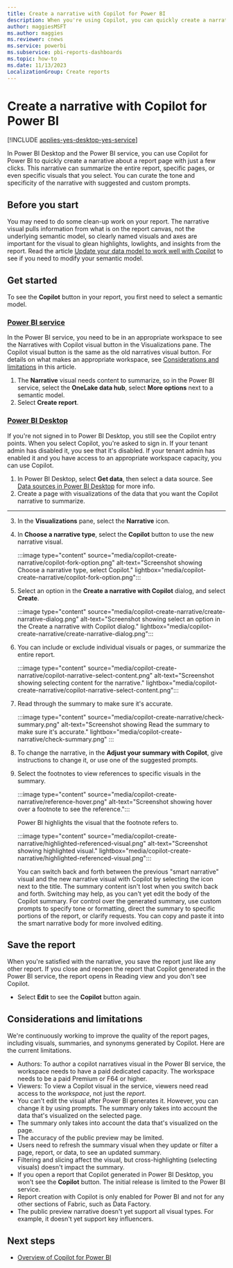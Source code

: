 ```yaml
---
title: Create a narrative with Copilot for Power BI
description: When you're using Copilot, you can quickly create a narrative of your report.
author: maggiesMSFT
ms.author: maggies
ms.reviewer: cnews
ms.service: powerbi
ms.subservice: pbi-reports-dashboards
ms.topic: how-to
ms.date: 11/13/2023
LocalizationGroup: Create reports
---
```


# Create a narrative with Copilot for Power BI

[!INCLUDE [applies-yes-desktop-yes-service](../includes/applies-yes-desktop-yes-service.md)]

In Power BI Desktop and the Power BI service, you can use Copilot for Power BI to quickly create a narrative about a report page with just a few clicks. This narrative can summarize the entire report, specific pages, or even specific visuals that you select. You can curate the tone and specificity of the narrative with suggested and custom prompts.

## Before you start

You may need to do some clean-up work on your report. The narrative visual pulls information from what is on the report canvas, not the underlying semantic model, so clearly named visuals and axes are important for the visual to glean highlights, lowlights, and insights from the report. Read the article [Update your data model to work well with Copilot](copilot-evaluate-data.md) to see if you need to modify your semantic model.

## Get started

To see the **Copilot** button in your report, you first need to select a semantic model.

### [Power BI service](#tab/powerbi-service)

In the Power BI service, you need to be in an appropriate workspace to see the Narratives with Copilot visual button in the Visualizations pane. The Copilot visual button is the same as the old narratives visual button. For details on what makes an appropriate workspace, see [Considerations and limitations](#considerations-and-limitations) in this article.

1. The **Narrative** visual needs content to summarize, so in the Power BI service, select the **OneLake data hub**, select **More options** next to a semantic model.
1. Select **Create report**.

### [Power BI Desktop](#tab/powerbi-desktop)

If you're not signed in to Power BI Desktop, you still see the Copilot entry points. When you select Copilot, you're asked to sign in.  If your tenant admin has disabled it, you see that it's disabled.  If your tenant admin has enabled it and you have access to an appropriate workspace capacity, you can use Copilot.

1. In Power BI Desktop, select **Get data**, then select a data source. See [Data sources in Power BI Desktop](../connect-data/desktop-data-sources.md) for more info.
1. Create a page with visualizations of the data that you want the Copilot narrative to summarize.

---

3. In the **Visualizations** pane, select the **Narrative** icon. 
1. In **Choose a narrative type**, select the **Copilot** button to use the new narrative visual.

    :::image type="content" source="media/copilot-create-narrative/copilot-fork-option.png" alt-text="Screenshot showing Choose a narrative type, select Copilot." lightbox="media/copilot-create-narrative/copilot-fork-option.png":::

1. Select an option in the **Create a narrative with Copilot** dialog, and select **Create**. 

     :::image type="content" source="media/copilot-create-narrative/create-narrative-dialog.png" alt-text="Screenshot showing select an option in the Create a narrative with Copilot dialog." lightbox="media/copilot-create-narrative/create-narrative-dialog.png":::

1. You can include or exclude individual visuals or pages, or summarize the entire report.

    :::image type="content" source="media/copilot-create-narrative/copilot-narrative-select-content.png" alt-text="Screenshot showing selecting content for the narrative." lightbox="media/copilot-create-narrative/copilot-narrative-select-content.png":::

1. Read through the summary to make sure it's accurate.

    :::image type="content" source="media/copilot-create-narrative/check-summary.png" alt-text="Screenshot showing Read the summary to make sure it's accurate." lightbox="media/copilot-create-narrative/check-summary.png" :::

1. To change the narrative, in the **Adjust your summary with Copilot**, give instructions to change it, or use one of the suggested prompts.

1. Select the footnotes to view references to specific visuals in the summary.

    :::image type="content" source="media/copilot-create-narrative/reference-hover.png" alt-text="Screenshot showing hover over a footnote to see the reference.":::

    Power BI highlights the visual that the footnote refers to.

    :::image type="content" source="media/copilot-create-narrative/highlighted-referenced-visual.png" alt-text="Screenshot showing highlighted visual." lightbox="media/copilot-create-narrative/highlighted-referenced-visual.png":::

    You can switch back and forth between the previous "smart narrative" visual and the new narrative visual with Copilot by selecting the icon next to the title. The summary content isn't lost when you switch back and forth. Switching may help, as you can't yet edit the body of the Copilot summary. For control over the generated summary, use custom prompts to specify tone or formatting, direct the summary to specific portions of the report, or clarify requests. You can copy and paste it into the smart narrative body for more involved editing.

## Save the report

When you're satisfied with the narrative, you save the report just like any other report. If you close and reopen the report that Copilot generated in the Power BI service, the report opens in Reading view and you don't see Copilot.

- Select **Edit** to see the **Copilot** button again.

## Considerations and limitations

We're continuously working to improve the quality of the report pages, including visuals, summaries, and synonyms generated by Copilot. Here are the current limitations. 

- Authors: To author a copilot narratives visual in the Power BI service, the workspace needs to have a paid dedicated capacity. The workspace needs to be a paid Premium or F64 or higher.
- Viewers: To view a Copilot visual in the service, viewers need read access to the *workspace*, not just the *report*.
- You can't edit the visual after Power BI generates it. However, you can change it by using prompts. The summary only takes into account the data that's visualized on the selected page.
- The summary only takes into account the data that's visualized on the page.
- The accuracy of the public preview may be limited.
- Users need to refresh the summary visual when they update or filter a page, report, or data, to see an updated summary.
- Filtering and slicing affect the visual, but cross-highlighting (selecting visuals) doesn't impact the summary.
- If you open a report that Copilot generated in Power BI Desktop, you won't see the **Copilot** button. The initial release is limited to the Power BI service.
- Report creation with Copilot is only enabled for Power BI and not for any other sections of Fabric, such as Data Factory.
- The public preview narrative doesn't yet support all visual types.  For example, it doesn't yet support key influencers.

## Next steps

- [Overview of Copilot for Power BI](copilot-introduction.md)